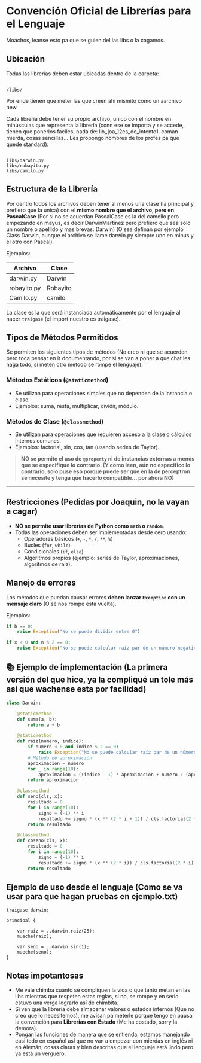
# Convención Oficial de Librerías para el Lenguaje

Moachos, leanse esto pa que se guien del las libs o la cagamos.


## Ubicación 

Todas las librerías deben estar ubicadas dentro de la carpeta:

```

/libs/

```
Por ende tienen que meter las que creen ahí mismito como un aarchivo new.

Cada librería debe tener su propio archivo, unico con el nombre en minúsculas que representa la librería (conn ese se importa y se accede, tienen que ponerlos faciles, nada de: lib_joa_12es_do_intento1. coman mierda, cosas sencillas... Les propongo nombres de los profes pa que quede standard):

```

libs/darwin.py
libs/robayito.py
libs/camilo.py

````



## Estructura de la Librería

Por dentro todos los archivos deben tener al menos una clase (la principal y prefiero que la unica) con el **mismo nombre que el archivo, pero en PascalCase** (Por si no se acuerdan PascalCase es la del camello pero empezando en mayus, es decir DarwinMartinez pero prefiero que sea solo un nombre o apellido y mas brevas: Darwin) (O sea definan por ejemplo Class Darwin, aunque el archivo se llame darwin.py siempre uno en minus y el otro con Pascal).

Ejemplos:

| Archivo | Clase |
|---------|-------|
| darwin.py | Darwin |
| robayito.py | Robayito |
| Camilo.py | camilo |

La clase es la que será instanciada automáticamente por el lenguaje al hacer `traigase` (el import nuestro es traigase).


## Tipos de Métodos Permitidos

Se permiten los siguientes tipos de métodos (No creo ni que se acuerden pero toca pensar en ir documentando, por si se van a poner a que chat les haga todo, si meten otro metodo se rompe el lenguaje):

### Métodos Estáticos (`@staticmethod`)
- Se utilizan para operaciones simples que no dependen de la instancia o clase.
- Ejemplos: suma, resta, multiplicar, dividir, módulo.

### Métodos de Clase (`@classmethod`)
- Se utilizan para operaciones que requieren acceso a la clase o cálculos internos comunes.
- Ejemplos: factorial, sin, cos, tan (usando series de Taylor).

> **NO se permite el uso de `@property` ni de instancias externas a menos que se especifique lo contrario. (Y como leen, aún no especifico lo contrario, solo puse eso porque puede ser que en la de perceptron se necesite y tenga que hacerlo compatible... por ahora NO)**

---

## Restricciones (Pedidas por Joaquin, no la vayan a cagar)

- **NO se permite usar librerías de Python como `math` o `random`**.
- Todas las operaciones deben ser implementadas desde cero usando:
  - Operadores básicos (`+`, `-`, `*`, `/`, `**`, `%`)
  - Bucles (`for`, `while`)
  - Condicionales (`if`, `else`)
  - Algoritmos propios (ejemplo: series de Taylor, aproximaciones, algoritmos de raíz).




## Manejo de errores

Los métodos que puedan causar errores **deben lanzar `Exception` con un mensaje claro** (O se nos rompe esta vuelta).

Ejemplos:

```python
if b == 0:
    raise Exception("No se puede dividir entre 0")

if x < 0 and n % 2 == 0:
    raise Exception("No se puede calcular raíz par de un número negativo")
````


## 📚 Ejemplo de implementación (La primera versión del que hice, ya la compliqué un tole más así que wachense esta por facilidad)

```python
class Darwin:

    @staticmethod
    def suma(a, b):
        return a + b

    @staticmethod
    def raiz(numero, indice):
        if numero < 0 and indice % 2 == 0:
            raise Exception("No se puede calcular raíz par de un número negativo")
        # Método de aproximación
        aproximacion = numero
        for _ in range(10):
            aproximacion = ((indice - 1) * aproximacion + numero / (aproximacion ** (indice - 1))) / indice
        return aproximacion

    @classmethod
    def seno(cls, x):
        resultado = 0
        for i in range(10):
            signo = (-1) ** i
            resultado += signo * (x ** (2 * i + 1)) / cls.factorial(2 * i + 1)
        return resultado

    @classmethod
    def coseno(cls, x):
        resultado = 0
        for i in range(10):
            signo = (-1) ** i
            resultado += signo * (x ** (2 * i)) / cls.factorial(2 * i)
        return resultado
```


## Ejemplo de uso desde el lenguaje (Como se va usar para que hagan pruebas en ejemplo.txt)

```plaintext
traigase darwin;

principal {

    var raiz = ..darwin.raiz(25);
    mueche(raiz);

    var seno = ..darwin.sin(1);
    mueche(seno);
}
```


## Notas impotantosas

* Me vale chimba cuanto se compliquen la vida o que tanto metan en las libs mientras que respeten estas reglas, si no, se rompe y en serio estuvo una verga lograrlo así de chimbita.
* Si ven que la librería debe almacenar valores o estados internos (Que no creo que lo necesitemos), me avisan pa meterle porque tengo en pausa la convención para **Librerías con Estado** (Me ha costado, sorry la demora).
* Pongan las funciones de manera que se entienda, estamos manejando casi todo en español así que no van a empezar con mierdas en inglés ni en Alemán, cosas claras y bien descritas que el lenguaje está lindo pero ya está un verguero.

